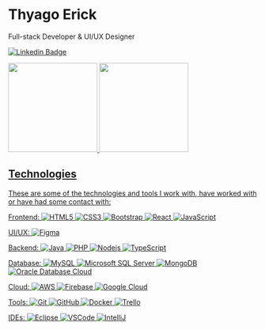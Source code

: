 # Thyago Erick

Full-stack Developer & UI/UX Designer

[![Linkedin Badge](https://img.shields.io/badge/-Thyago%20Erick-0077B5?style=flat-square&logo=Linkedin&logoColor=white&link=https://www.linkedin.com/in/thyagoerick/)](https://www.linkedin.com/in/thyagoerick/)


<div>
   <a href="https://github.com/thyagoerick">
   <img height="180em" src="https://github-readme-stats.vercel.app/api?username=thyagoerick&show_icons=true&theme=tokyonight&include_all_commits=true&count_private=true"/>
   <img height="180em" src="https://github-readme-stats.vercel.app/api/top-langs/?username=thyagoerick&layout=compact&langs_count=6&theme=tokyonight"/>
</div>



## Technologies

These are some of the technologies and tools I work with, have worked with or have had some contact with:

Frontend:
![HTML5](https://img.shields.io/badge/-HTML5-E34F26?style=flat-square&logo=html5&logoColor=white)
![CSS3](https://img.shields.io/badge/-CSS3-1572B6?style=flat-square&logo=css3)
![Bootstrap](https://img.shields.io/badge/-Bootstrap-563D7C?style=flat-square&logo=bootstrap)
![React](https://img.shields.io/badge/-React-23272F?style=flat-square&logo=react)
![JavaScript](https://img.shields.io/badge/-JavaScript-black?style=flat-square&logo=javascript)

UI/UX:
![Figma](https://img.shields.io/badge/-Figma-83DBFE?style=flat-square&logo=figma)

Backend: 
![Java](https://img.shields.io/badge/-Java-007396?style=flat-square&logo=java)
![PHP](https://img.shields.io/badge/-PHP-7A86B8?style=flat-square&logo=php&logoColor=white)
![Nodejs](https://img.shields.io/badge/-Nodejs-339933?style=flat-square&logo=Node.js&logoColor=white)
![TypeScript](https://img.shields.io/badge/-TypeScript-007ACC?style=flat-square&logo=typescript&logoColor=white)

Database:
![MySQL](https://img.shields.io/badge/-MySQL-4479A1?style=flat-square&logo=mysql&logoColor=white)
![Microsoft SQL Server](https://img.shields.io/badge/-SQL%20Server-CC2927?style=flat-square&logo=microsoft-sql-server&logoColor=white)
![MongoDB](https://img.shields.io/badge/-MongoDB-black?style=flat-square&logo=mongodb)
![Oracle Database Cloud](https://img.shields.io/badge/Oracle%20Cloud-F80000?style=flat-square&logo=oracle&logoColor=white)

Cloud:
![AWS](https://img.shields.io/badge/AWS-232F3E?style=flat-square&logo=amazonaws&logoColor=EC912D)
![Firebase](https://img.shields.io/badge/Firebase-FFCA28?style=flat-square&logo=firebase&logoColor=white)
![Google Cloud](https://img.shields.io/badge/Google%20Cloud-4285F4?style=flat-square&logo=google-cloud&logoColor=white)

Tools:
![Git](https://img.shields.io/badge/-Git-black?style=flat-square&logo=git)
![GitHub](https://img.shields.io/badge/-GitHub-181717?style=flat-square&logo=github)
![Docker](https://img.shields.io/badge/-Docker-2496ED?style=flat-square&logo=docker&logoColor=white)
![Trello](https://img.shields.io/badge/-Trello-0052CC?style=flat-square&logo=trello)

IDEs:
![Eclipse](https://img.shields.io/badge/-Eclipse-2C2255?style=flat-square&logo=eclipse&logoColor=white)
![VSCode](https://img.shields.io/badge/-VSCode-007ACC?style=flat-square&logo=visual-studio-code&logoColor=white)
![IntelliJ](https://img.shields.io/badge/-IntelliJ%20IDEA-black?style=flat-square&logo=intellij-idea&logoColor=white)
